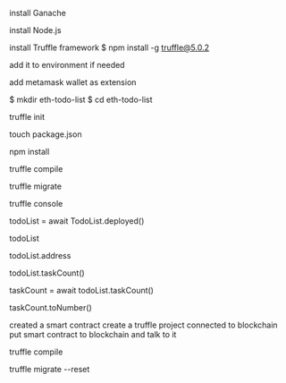 install Ganache

install Node.js

install Truffle framework
$ npm install -g truffle@5.0.2

add it to environment if needed

add metamask wallet as extension

$ mkdir eth-todo-list
$ cd eth-todo-list

truffle init

touch package.json

npm install

truffle compile

truffle migrate

truffle console

todoList = await TodoList.deployed()

todoList

todoList.address

todoList.taskCount()

taskCount = await todoList.taskCount()     

taskCount.toNumber()

created a smart contract
create a truffle project
connected to blockchain
put smart contract to blockchain and talk to it

truffle compile

 truffle migrate --reset

 